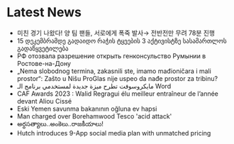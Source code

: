 # Latest News
-  미친 경기 나왔다! 양 팀 팬들, 서로에게 폭죽 발사→ 전반전만 무려 78분 진행
-  15 დეკემბრამდე გადაიდო რაჭის ტყეების 3 აქტივისტზე სასამართლოს გადაწყვეტილება
-  РФ отозвала разрешение открыть генконсульство Румынии в Ростове-на-Дону
-  „Nema slobodnog termina, zakasnili ste, imamo mađioničara i mali prostor“: Zašto u Nišu ProGlas nije uspeo da nađe prostor za tribinu?
-  مايكروسوفت تطرح ميزة جديدة لمستخدمي برنامج الـ Word
-  CAF Awards 2023 : Walid Regragui élu meilleur entraîneur de l’année devant Aliou Cissé
-  Eski Yemen savunma bakanının oğluna ev hapsi
-  Man charged over Borehamwood Tesco 'acid attack'
-  అర్ధసత్యాలు..అంకెలు..రాజకీయాలు!
-  Hutch introduces 9-App social media plan with unmatched pricing
